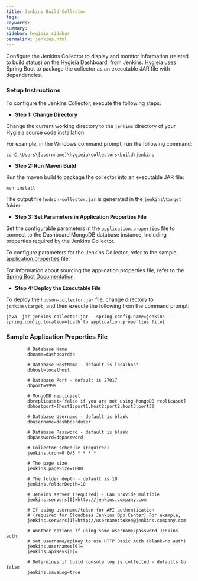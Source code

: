 ```yaml
---
title: Jenkins Build Collector
tags:
keywords:
summary:
sidebar: hygieia_sidebar
permalink: jenkins.html
---
```

Configure the Jenkins Collector to display and monitor information (related to build status) on the Hygieia Dashboard, from Jenkins. Hygieia uses Spring Boot to package the collector as an executable JAR file with dependencies.

### Setup Instructions

To configure the Jenkins Collector, execute the following steps:

*   **Step 1: Change Directory**

Change the current working directory to the `jenkins` directory of your Hygieia source code installation.

For example, in the Windows command prompt, run the following command:

```
cd C:\Users\[usernname]\hygieia\collectors\build\jenkins
```

*   **Step 2: Run Maven Build**

Run the maven build to package the collector into an executable JAR file:

``` 
mvn install
```

The output file `hudson-collector.jar` is generated in the `jenkins\target` folder.

*   **Step 3: Set Parameters in Application Properties File**

Set the configurable parameters in the `application.properties` file to connect to the Dashboard MongoDB database instance, including properties required by the Jenkins Collector.

To configure parameters for the Jenkins Collector, refer to the sample [application.properties](#sample-application-properties-file) file.

For information about sourcing the application properties file, refer to the [Spring Boot Documentation](http://docs.spring.io/spring-boot/docs/current-SNAPSHOT/reference/htmlsingle/#boot-features-external-config-application-property-files).

*   **Step 4: Deploy the Executable File**

To deploy the `hudson-collector.jar` file, change directory to `jenkins\target`, and then execute the following from the command prompt:

```
java -jar jenkins-collector.jar --spring.config.name=jenkins --spring.config.location=[path to application.properties file]
```

### Sample Application Properties File

```properties
		# Database Name
		dbname=dashboarddb

		# Database HostName - default is localhost
		dbhost=localhost

		# Database Port - default is 27017
		dbport=9999

		# MongoDB replicaset
		dbreplicaset=[false if you are not using MongoDB replicaset]
		dbhostport=[host1:port1,host2:port2,host3:port3]

		# Database Username - default is blank
		dbusername=dashboarduser

		# Database Password - default is blank
		dbpassword=dbpassword

		# Collector schedule (required)
		jenkins.cron=0 0/5 * * * *

		# The page size
		jenkins.pageSize=1000

		# The folder depth - default is 10
		jenkins.folderDepth=10

		# Jenkins server (required) - Can provide multiple
		jenkins.servers[0]=http://jenkins.company.com

		# If using username/token for API authentication
		# (required for Cloudbees Jenkins Ops Center) For example,
		jenkins.servers[1]=http://username:token@jenkins.company.com

		# Another option: If using same username/password Jenkins auth,
		# set username/apiKey to use HTTP Basic Auth (blank=no auth)
		jenkins.usernames[0]=
		jenkins.apiKeys[0]=

		# Determines if build console log is collected - defaults to false
		jenkins.saveLog=true
```
